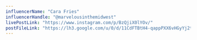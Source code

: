 ```yaml
---
influencerName: "Cara Fries"
influencerHandle: "@marvelousinthemidwest"
livePostLink: "https://www.instagram.com/p/BzQjiX0lYOv/"
postFileLink: "https://lh3.google.com/u/0/d/11CdFTBtH4-qappPXX6vHGyYj2t079hfS"
---
```

